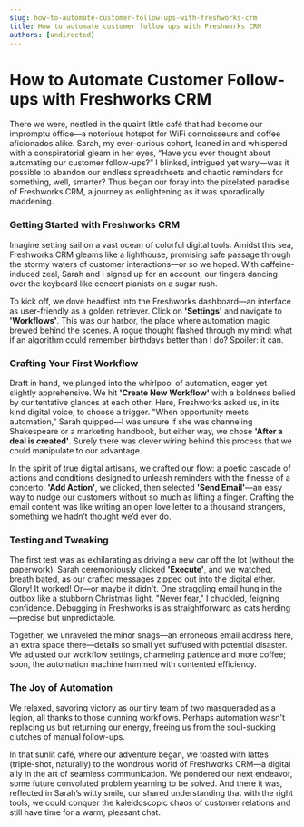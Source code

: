 ```yaml
---
slug: how-to-automate-customer-follow-ups-with-freshworks-crm
title: How to automate customer follow ups with Freshworks CRM
authors: [undirected]
---
```


# How to Automate Customer Follow-ups with Freshworks CRM

There we were, nestled in the quaint little café that had become our impromptu office—a notorious hotspot for WiFi connoisseurs and coffee aficionados alike. Sarah, my ever-curious cohort, leaned in and whispered with a conspiratorial gleam in her eyes, “Have you ever thought about automating our customer follow-ups?” I blinked, intrigued yet wary—was it possible to abandon our endless spreadsheets and chaotic reminders for something, well, smarter? Thus began our foray into the pixelated paradise of Freshworks CRM, a journey as enlightening as it was sporadically maddening.

### Getting Started with Freshworks CRM

Imagine setting sail on a vast ocean of colorful digital tools. Amidst this sea, Freshworks CRM gleams like a lighthouse, promising safe passage through the stormy waters of customer interactions—or so we hoped. With caffeine-induced zeal, Sarah and I signed up for an account, our fingers dancing over the keyboard like concert pianists on a sugar rush.

To kick off, we dove headfirst into the Freshworks dashboard—an interface as user-friendly as a golden retriever. Click on **'Settings'** and navigate to **'Workflows'**. This was our harbor, the place where automation magic brewed behind the scenes. A rogue thought flashed through my mind: what if an algorithm could remember birthdays better than I do? Spoiler: it can.

### Crafting Your First Workflow

Draft in hand, we plunged into the whirlpool of automation, eager yet slightly apprehensive. We hit **'Create New Workflow'** with a boldness belied by our tentative glances at each other. Here, Freshworks asked us, in its kind digital voice, to choose a trigger. "When opportunity meets automation," Sarah quipped—I was unsure if she was channeling Shakespeare or a marketing handbook, but either way, we chose **'After a deal is created'**. Surely there was clever wiring behind this process that we could manipulate to our advantage.

In the spirit of true digital artisans, we crafted our flow: a poetic cascade of actions and conditions designed to unleash reminders with the finesse of a concerto. **'Add Action'**, we clicked, then selected **'Send Email'**—an easy way to nudge our customers without so much as lifting a finger. Crafting the email content was like writing an open love letter to a thousand strangers, something we hadn’t thought we’d ever do. 

### Testing and Tweaking

The first test was as exhilarating as driving a new car off the lot (without the paperwork). Sarah ceremoniously clicked **'Execute'**, and we watched, breath bated, as our crafted messages zipped out into the digital ether. Glory! It worked! Or—or maybe it didn't. One straggling email hung in the outbox like a stubborn Christmas light. "Never fear," I chuckled, feigning confidence. Debugging in Freshworks is as straightforward as cats herding—precise but unpredictable.

Together, we unraveled the minor snags—an erroneous email address here, an extra space there—details so small yet suffused with potential disaster. We adjusted our workflow settings, channeling patience and more coffee; soon, the automation machine hummed with contented efficiency. 

### The Joy of Automation

We relaxed, savoring victory as our tiny team of two masqueraded as a legion, all thanks to those cunning workflows. Perhaps automation wasn't replacing us but returning our energy, freeing us from the soul-sucking clutches of manual follow-ups.

In that sunlit café, where our adventure began, we toasted with lattes (triple-shot, naturally) to the wondrous world of Freshworks CRM—a digital ally in the art of seamless communication. We pondered our next endeavor, some future convoluted problem yearning to be solved. And there it was, reflected in Sarah’s witty smile, our shared understanding that with the right tools, we could conquer the kaleidoscopic chaos of customer relations and still have time for a warm, pleasant chat.
